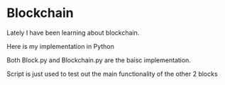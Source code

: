 # Blockchain
Lately I have been learning about blockchain. 

Here is my implementation in Python

Both Block.py and Blockchain.py are the baisc implementation.

Script is just used to test out the main functionality of the other 2 blocks
